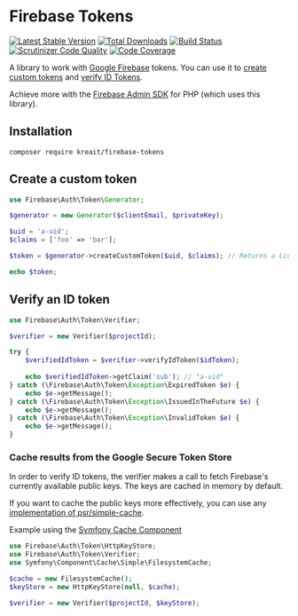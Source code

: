 # Firebase Tokens

[![Latest Stable Version](https://poser.pugx.org/kreait/firebase-tokens/v/stable)](https://packagist.org/packages/kreait/firebase-tokens)
[![Total Downloads](https://poser.pugx.org/kreait/firebase-tokens/downloads)](https://packagist.org/packages/kreait/firebase-tokens)
[![Build Status](https://travis-ci.org/kreait/firebase-tokens-php.svg?branch=master)](https://travis-ci.org/kreait/firebase-tokens-php)
[![Scrutinizer Code Quality](https://scrutinizer-ci.com/g/kreait/firebase-tokens-php/badges/quality-score.png?b=master)](https://scrutinizer-ci.com/g/kreait/firebase-tokens-php/?branch=master)
[![Code Coverage](https://scrutinizer-ci.com/g/kreait/firebase-tokens-php/badges/coverage.png?b=master)](https://scrutinizer-ci.com/g/kreait/firebase-tokens-php/?branch=master)

A library to work with [Google Firebase](https://firebase.google.com) tokens. You can use it to 
[create custom tokens](https://firebase.google.com/docs/auth/admin/create-custom-tokens) and 
[verify ID Tokens](https://firebase.google.com/docs/auth/admin/verify-id-tokens).

Achieve more with the [Firebase Admin SDK](https://github.com/kreait/firebase-php) for PHP (which uses this library). 

## Installation

```
composer require kreait/firebase-tokens
```

## Create a custom token

```php
use Firebase\Auth\Token\Generator;

$generator = new Generator($clientEmail, $privateKey);

$uid = 'a-uid';
$claims = ['foo' => 'bar'];

$token = $generator->createCustomToken($uid, $claims); // Returns a Lcobucci\JWT\Token instance

echo $token;
```

## Verify an ID token

```php
use Firebase\Auth\Token\Verifier;

$verifier = new Verifier($projectId);

try {
    $verifiedIdToken = $verifier->verifyIdToken($idToken);
    
    echo $verifiedIdToken->getClaim('sub'); // "a-uid"
} catch (\Firebase\Auth\Token\Exception\ExpiredToken $e) {
    echo $e->getMessage();
} catch (\Firebase\Auth\Token\Exception\IssuedInTheFuture $e) {
    echo $e->getMessage();
} catch (\Firebase\Auth\Token\Exception\InvalidToken $e) {
    echo $e->getMessage();
}
```

### Cache results from the Google Secure Token Store

In order to verify ID tokens, the verifier makes a call to fetch Firebase's currently available public
keys. The keys are cached in memory by default.

If you want to cache the public keys more effectively, you can use any [implementation of 
psr/simple-cache](https://packagist.org/providers/psr/simple-cache-implementation).

Example using the [Symfony Cache Component](https://symfony.com/doc/current/components/cache.html)

```php
use Firebase\Auth\Token\HttpKeyStore;
use Firebase\Auth\Token\Verifier;
use Symfony\Component\Cache\Simple\FilesystemCache;

$cache = new FilesystemCache();
$keyStore = new HttpKeyStore(null, $cache);

$verifier = new Verifier($projectId, $keyStore); 
```
